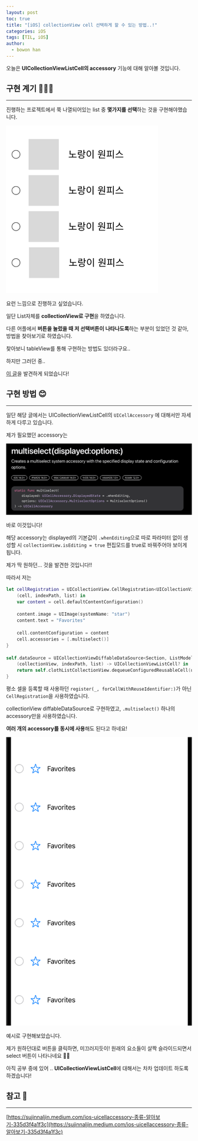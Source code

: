 ```yaml
---
layout: post
toc: true
title: "[iOS] collectionView cell 선택하게 할 수 있는 방법..!"
categories: iOS
tags: [TIL, iOS]
author:
  - bowon han
---
```


오늘은 **UICollectionViewListCell의 accessory** 기능에 대해 알아볼 것입니다. 

## 구현 계기 🤷🏻‍♀️
***
진행하는 프로젝트에서 쭉 나열되어있는 list 중 **몇가지를 선택**하는 것을 구현해야했습니다. 

![](/images/ios-uicollecionviewlistcell-1.png)

요런 느낌으로 진행하고 싶었습니다. 

일단 List자체를 **collectionView로 구현**을 하였습니다.

다른 어플에서 **버튼을 눌렀을 때 저 선택버튼이 나타나도록**하는 부분이 있었던 것 같아, 방법을 찾아보기로 하였습니다. 

찾아보니 tableView를 통해 구현하는 방법도 있더라구요..

하지만 그러던 중..

[이 글](https://sujinnaljin.medium.com/ios-uicellaccessory-종류-알아보기-335d3f4a1f3c)을 발견하게 되었습니다!

## 구현 방법 😊
***
일단 해당 글에서는 UICollectionViewListCell의 ```UICellAccessory``` 에 대해서만 자세하게 다루고 있습니다. 

제가 필요했던 accessory는 

![](/images/ios-uicollectionviewlistcell-2.png)

바로 이것입니다!

해당 accessory는 displayed의 기본값이 ```.whenEditing```으로 따로 파라미터 없이 생성할 시 ```collectionView.isEditing = true``` 편집모드를 true로 바꿔주어야 보이게 됩니다. 

제가 딱 원하던... 것을 발견한 것입니다!!

따라서 저는 
```swift
let cellRegistration = UICollectionView.CellRegistration<UICollectionViewListCell, ListModel> {
    (cell, indexPath, list) in
    var content = cell.defaultContentConfiguration()

    content.image = UIImage(systemName: "star")
    content.text = "Favorites"

    cell.contentConfiguration = content
    cell.accessories = [.multiselect()]
}

self.dataSource = UICollectionViewDiffableDataSource<Section, ListModel>(collectionView: self.clothListCollectionView) {
    (collectionView, indexPath, list) -> UICollectionViewListCell? in
    return self.clothListCollectionView.dequeueConfiguredReusableCell(using: cellRegistration, for: indexPath, item: list)
}
```
평소 셀을 등록할 때 사용하던 ```register(_, forCellWithReuseIdentifier:)```가 아닌 ```CellRegistration```을 사용하였습니다. 

collectionView diffableDataSource로 구현하였고, ```.multiselect()``` 하나의 accessory만을 사용하였습니다. 

**여러 개의 accessory를 동시에 사용**해도 된다고 하네요!

![](/images/ios-uicollectionviewlistcell-3.png) 

예시로 구현해보았습니다.

제가 원하던대로 버튼을 클릭하면, 미끄러지듯이! 원래의 요소들이 살짝 슬라이드되면서 select 버튼이 나타나네요 👍🏻


아직 공부 중에 있어 .. **UICollectionViewListCell**에 대해서는 차차 업데이트 하도록 하겠습니다!

## 참고 📄
***
[https://sujinnaljin.medium.com/ios-uicellaccessory-종류-알아보기-335d3f4a1f3c](https://sujinnaljin.medium.com/ios-uicellaccessory-종류-알아보기-335d3f4a1f3c)
